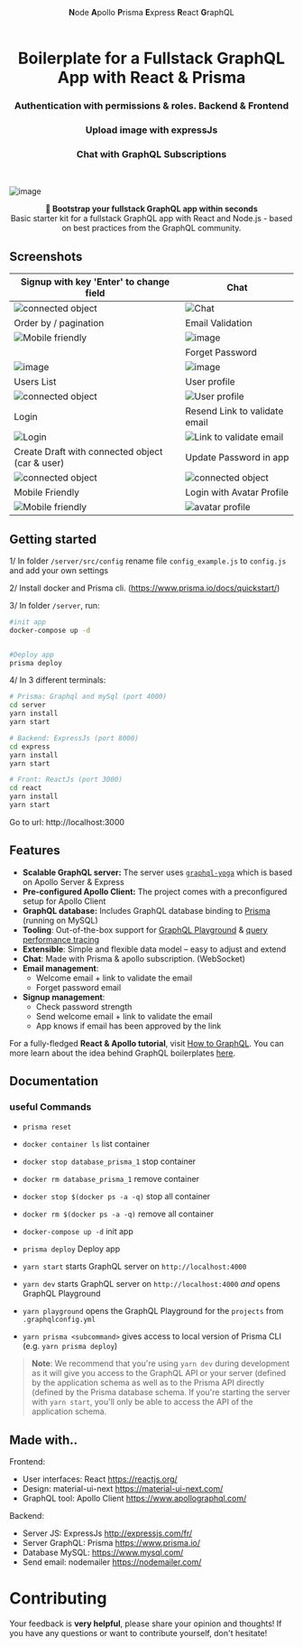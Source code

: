<div align="center"><strong>N</strong>ode <strong>A</strong>pollo <strong>P</strong>risma <strong>E</strong>xpress <strong>R</strong>eact <strong>G</strong>raphQL
</div>
  
<h1 align="center"><strong>Boilerplate for a Fullstack GraphQL App with React & Prisma</strong></h1>
<h3 align="center">Authentication with permissions & roles. Backend & Frontend</h3>
<h3 align="center">Upload image with expressJs</h3>
<h3 align="center">Chat with GraphQL Subscriptions</h3>
<br />



![image](https://user-images.githubusercontent.com/15246526/38530809-7a9cc69e-3c21-11e8-8eb9-6f143eb7d64d.png)


<div align="center"><strong>🚀 Bootstrap your fullstack GraphQL app within seconds</strong></div>
<div align="center">Basic starter kit for a fullstack GraphQL app with React and Node.js - based on best practices from the GraphQL community.</div>



## Screenshots


|Signup with key 'Enter' to change field| Chat |
| ------------- | ------------- |
|![connected object](https://j.gifs.com/W7X5rn.gif)|![Chat](https://j.gifs.com/APY7Jl.gif)|
| Order by / pagination | Email Validation
| ![Mobile friendly](https://j.gifs.com/W7RALn.gif) | ![image](https://user-images.githubusercontent.com/15246526/38842888-58a8858e-41a1-11e8-91d0-1d5535da7e1e.png)  |
|  | Forget Password |
| ![image](https://user-images.githubusercontent.com/15246526/38843148-8eaa2a06-41a2-11e8-9130-d74194d39031.png)  | ![image](https://user-images.githubusercontent.com/15246526/38843003-f05421a4-41a1-11e8-96a8-3c442a5fd07c.png) |
| Users List | User profile |
|![connected object](https://j.gifs.com/xvwg93.gif) | ![User profile](https://j.gifs.com/APl611.gif) |
|Login|Resend Link to validate email|
|![Login](https://j.gifs.com/wml6jg.gif)|![Link to validate email](https://j.gifs.com/PZ8V2z.gif)|
|Create Draft with connected object (car & user)| Update Password in app|
|![connected object](https://j.gifs.com/VP9G0o.gif)|![connected object](https://j.gifs.com/860QVr.gif)|
| Mobile Friendly  | Login with Avatar Profile |
| ![Mobile friendly](https://j.gifs.com/1rDk1o.gif) | ![avatar profile](https://j.gifs.com/Q0Gk67.gif) |






## Getting started
1/ In folder `/server/src/config` rename file `config_example.js` to `config.js` and add your own settings


2/ Install docker and Prisma cli. (https://www.prisma.io/docs/quickstart/)


3/ In folder `/server`, run:
```sh
#init app
docker-compose up -d


#Deploy app
prisma deploy
```

4/ In 3 different terminals:


```sh
# Prisma: Graphql and mySql (port 4000)
cd server
yarn install
yarn start
```

```sh
# Backend: ExpressJs (port 8000)
cd express
yarn install
yarn start
```

```sh
# Front: ReactJs (port 3000)
cd react
yarn install
yarn start
```

Go to url: http://localhost:3000



## Features

- **Scalable GraphQL server:** The server uses [`graphql-yoga`](https://github.com/prisma/graphql-yoga) which is based on Apollo Server & Express
- **Pre-configured Apollo Client:** The project comes with a preconfigured setup for Apollo Client
- **GraphQL database:** Includes GraphQL database binding to [Prisma](https://www.prismagraphql.com) (running on MySQL)
- **Tooling**: Out-of-the-box support for [GraphQL Playground](https://github.com/prisma/graphql-playground) & [query performance tracing](https://github.com/apollographql/apollo-tracing)
- **Extensible**: Simple and flexible data model – easy to adjust and extend
- **Chat**: Made with Prisma & apollo subscription. (WebSocket)
- **Email management**:
  - Welcome email + link to validate the email
  - Forget password email
- **Signup management**:
  - Check password strength
  - Send welcome email + link to validate the email
  - App knows if email has been approved by the link


For a fully-fledged **React & Apollo tutorial**, visit [How to GraphQL](https://www.howtographql.com/react-apollo/0-introduction/). You can more learn about the idea behind GraphQL boilerplates [here](https://blog.graph.cool/graphql-boilerplates-graphql-create-how-to-setup-a-graphql-project-6428be2f3a5).



## Documentation

### useful Commands

* `prisma reset`
* `docker container ls` list container
* `docker stop database_prisma_1` stop container
* `docker rm database_prisma_1` remove container
* `docker stop $(docker ps -a -q)` stop all container
* `docker rm $(docker ps -a -q)` remove all container
* `docker-compose up -d` init app
* `prisma deploy` Deploy app

* `yarn start` starts GraphQL server on `http://localhost:4000`
* `yarn dev` starts GraphQL server on `http://localhost:4000` _and_ opens GraphQL Playground
* `yarn playground` opens the GraphQL Playground for the `projects` from `.graphqlconfig.yml`
* `yarn prisma <subcommand>` gives access to local version of Prisma CLI (e.g. `yarn prisma deploy`)

> **Note**: We recommend that you're using `yarn dev` during development as it will give you access to the GraphQL API or your server (defined by the application schema as well as to the Prisma API directly (defined by the Prisma database schema. If you're starting the server with `yarn start`, you'll only be able to access the API of the application schema.




## Made with..

Frontend:
* User interfaces: React https://reactjs.org/
* Design: material-ui-next https://material-ui-next.com/
* GraphQL tool: Apollo Client https://www.apollographql.com/

Backend:
* Server JS: ExpressJs http://expressjs.com/fr/
* Server GraphQL: Prisma https://www.prisma.io/
* Database MySQL: https://www.mysql.com/
* Send email: nodemailer https://nodemailer.com/


# Contributing


Your feedback is **very helpful**, please share your opinion and thoughts! If you have any questions or want to contribute yourself, don't hesitate!
